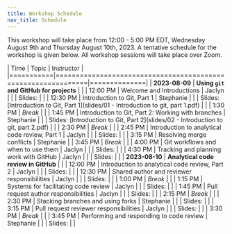 ```yaml
---
title: Workshop Schedule
nav_title: Schedule
---
```


This workshop will take place from 12:00 - 5:00 PM EDT, Wednesday August 9th and Thursday August 10th, 2023.
A tentative schedule for the workshop is given below.
All workshop sessions will take place over Zoom.


| Time      | Topic                                                        | Instructor   |
|===========|==============================================================|==============|
| **2023-08-09**  | **Using `git` and GitHub for projects**                |              |
| 12:00 PM        | Welcome and Introductions                              | Jaclyn       |
|                 | Slides:                                                |              |
| 12:30 PM        | Introduction to Git, Part 1                          | Stephanie    |
|                 | Slides: [Introduction to Git, Part 1](slides/01 - Introduction to git, part 1.pdf)  |           |
| 1:30 PM         | _Break_                                                |              |
| 1:45 PM         | Introduction to Git, Part 2: Working with branches   | Stephanie    |
|                 | Slides: [Introduction to Git, Part 2](slides/02 - Introduction to git, part 2.pdf)  |           |
| 2:30 PM         | _Break_                                                |              |
| 2:45 PM         | Introduction to analytical code review, Part 1         | Jaclyn       |
|                 | Slides:                                                |              |
| 3:15 PM         | Resolving merge conflicts                              | Stephanie    |
| 3:45 PM         | _Break_                                                |              |
| 4:00 PM         | Git workflows and when to use them                   | Jaclyn       |
|                 | Slides:                                                |              |
| 4:30 PM         | Tracking and planning work with GitHub                 | Jaclyn       |
|                 | Slides:                                                |              |
| **2023-08-10**  |  **Analytical code review in GitHub**                  |              |
| 12:00 PM        | Introduction to analytical code review, Part 2         | Jaclyn       |
|                 | Slides:                                                |              |
| 12:30 PM        | Shared author and reviewer responsibilities            | Jaclyn       |
|                 | Slides:                                                |              |
| 1:00 PM         | _Break_                                                |              |
| 1:15 PM         | Systems for facilitating code review                   | Jaclyn       |
|                 | Slides:                                                |              |
| 1:45 PM         | Pull request author responsibilities                   | Jaclyn       |
|                 | Slides:                                                |              |
| 2:15 PM         | _Break_                                                |              |
| 2:30 PM         | Stacking branches and using forks                      | Stephanie    |
|                 | Slides:                                                |              |
| 3:15 PM         | Pull request reviewer responsibilities                 | Jaclyn       |
|                 | Slides:                                                |              |
| 3:30 PM         | _Break_                                                |              |
| 3:45 PM         | Performing and responding to code review               | Stephanie    |
|                 | Slides:                                                |              |

